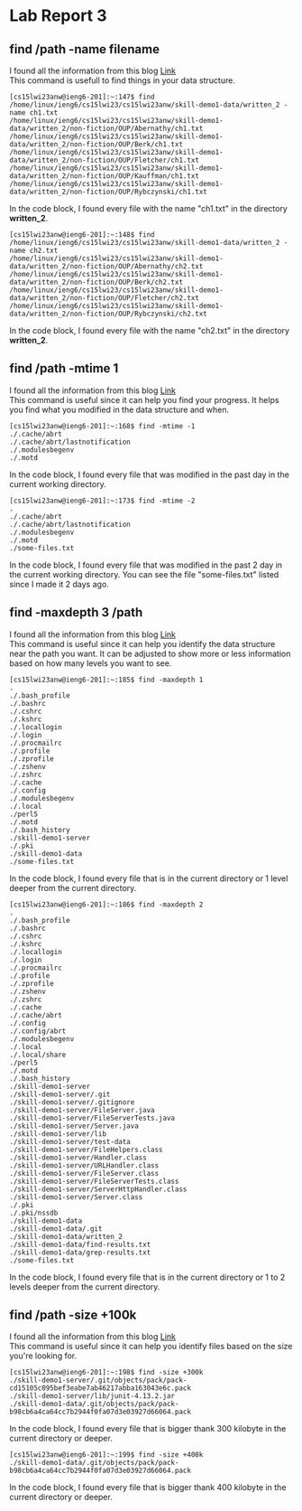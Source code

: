 # Lab Report 3
                 
## find /path -name filename                   
I found all the information from this blog [Link](https://www.stackscale.com/blog/find-command-linux/)                   
This command is usefull to find things in your data structure.               
```
[cs15lwi23anw@ieng6-201]:~:147$ find /home/linux/ieng6/cs15lwi23/cs15lwi23anw/skill-demo1-data/written_2 -name ch1.txt
/home/linux/ieng6/cs15lwi23/cs15lwi23anw/skill-demo1-data/written_2/non-fiction/OUP/Abernathy/ch1.txt
/home/linux/ieng6/cs15lwi23/cs15lwi23anw/skill-demo1-data/written_2/non-fiction/OUP/Berk/ch1.txt
/home/linux/ieng6/cs15lwi23/cs15lwi23anw/skill-demo1-data/written_2/non-fiction/OUP/Fletcher/ch1.txt
/home/linux/ieng6/cs15lwi23/cs15lwi23anw/skill-demo1-data/written_2/non-fiction/OUP/Kauffman/ch1.txt
/home/linux/ieng6/cs15lwi23/cs15lwi23anw/skill-demo1-data/written_2/non-fiction/OUP/Rybczynski/ch1.txt
```
In the code block, I found every file with the name "ch1.txt" in the directory **written_2**.                 
```
[cs15lwi23anw@ieng6-201]:~:148$ find /home/linux/ieng6/cs15lwi23/cs15lwi23anw/skill-demo1-data/written_2 -name ch2.txt
/home/linux/ieng6/cs15lwi23/cs15lwi23anw/skill-demo1-data/written_2/non-fiction/OUP/Abernathy/ch2.txt
/home/linux/ieng6/cs15lwi23/cs15lwi23anw/skill-demo1-data/written_2/non-fiction/OUP/Berk/ch2.txt
/home/linux/ieng6/cs15lwi23/cs15lwi23anw/skill-demo1-data/written_2/non-fiction/OUP/Fletcher/ch2.txt
/home/linux/ieng6/cs15lwi23/cs15lwi23anw/skill-demo1-data/written_2/non-fiction/OUP/Rybczynski/ch2.txt
```
In the code block, I found every file with the name "ch2.txt" in the directory **written_2**.                 
                                         
                                         
## find /path -mtime 1                            
I found all the information from this blog [Link](https://www.stackscale.com/blog/find-command-linux/)                  
This command is useful since it can help you find your progress. It helps you find what you modified in the data structure and when.
```
[cs15lwi23anw@ieng6-201]:~:168$ find -mtime -1
./.cache/abrt
./.cache/abrt/lastnotification
./.modulesbegenv
./.motd
```
In the code block, I found every file that was modified in the past day in the current working directory.                 
```
[cs15lwi23anw@ieng6-201]:~:173$ find -mtime -2
.
./.cache/abrt
./.cache/abrt/lastnotification
./.modulesbegenv
./.motd
./some-files.txt
```
In the code block, I found every file that was modified in the past 2 day in the current working directory. You can see the file "some-files.txt" listed since I made it 2 days ago.               
                                                                          
                                                                          
## find -maxdepth 3 /path                                     
I found all the information from this blog [Link](https://www.stackscale.com/blog/find-command-linux/)                  
This command is useful since it can help you identify the data structure near the path you want. It can be adjusted to show more or less information based on how many levels you want to see.      
```
[cs15lwi23anw@ieng6-201]:~:185$ find -maxdepth 1
.
./.bash_profile
./.bashrc
./.cshrc
./.kshrc
./.locallogin
./.login
./.procmailrc
./.profile
./.zprofile
./.zshenv
./.zshrc
./.cache
./.config
./.modulesbegenv
./.local
./perl5
./.motd
./.bash_history
./skill-demo1-server
./.pki
./skill-demo1-data
./some-files.txt
```
In the code block, I found every file that is in the current directory or 1 level deeper from the current directory.                 
```
[cs15lwi23anw@ieng6-201]:~:186$ find -maxdepth 2
.
./.bash_profile
./.bashrc
./.cshrc
./.kshrc
./.locallogin
./.login
./.procmailrc
./.profile
./.zprofile
./.zshenv
./.zshrc
./.cache
./.cache/abrt
./.config
./.config/abrt
./.modulesbegenv
./.local
./.local/share
./perl5
./.motd
./.bash_history
./skill-demo1-server
./skill-demo1-server/.git
./skill-demo1-server/.gitignore
./skill-demo1-server/FileServer.java
./skill-demo1-server/FileServerTests.java
./skill-demo1-server/Server.java
./skill-demo1-server/lib
./skill-demo1-server/test-data
./skill-demo1-server/FileHelpers.class
./skill-demo1-server/Handler.class
./skill-demo1-server/URLHandler.class
./skill-demo1-server/FileServer.class
./skill-demo1-server/FileServerTests.class
./skill-demo1-server/ServerHttpHandler.class
./skill-demo1-server/Server.class
./.pki
./.pki/nssdb
./skill-demo1-data
./skill-demo1-data/.git
./skill-demo1-data/written_2
./skill-demo1-data/find-results.txt
./skill-demo1-data/grep-results.txt
./some-files.txt
```
In the code block, I found every file that is in the current directory or 1 to 2 levels deeper from the current directory.          
                                                
                                                
## find /path -size +100k                                    
I found all the information from this blog [Link](https://www.stackscale.com/blog/find-command-linux/)                  
This command is useful since it can help you identify files based on the size you're looking for.                   
```
[cs15lwi23anw@ieng6-201]:~:198$ find -size +300k
./skill-demo1-server/.git/objects/pack/pack-cd15105c095bef3eabe7ab46217abba163043e6c.pack
./skill-demo1-server/lib/junit-4.13.2.jar
./skill-demo1-data/.git/objects/pack/pack-b98cb6a4ca64cc7b2944f0fa07d3e03927d66064.pack
```
In the code block, I found every file that is bigger thank 300 kilobyte in the current directory or deeper.          
```
[cs15lwi23anw@ieng6-201]:~:199$ find -size +400k
./skill-demo1-data/.git/objects/pack/pack-b98cb6a4ca64cc7b2944f0fa07d3e03927d66064.pack
```
In the code block, I found every file that is bigger thank 400 kilobyte in the current directory or deeper.  

